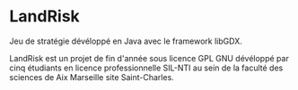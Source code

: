 # LandRisk

Jeu de stratégie dévéloppé en Java avec le framework libGDX.

LandRisk est un projet de fin d'année sous licence GPL GNU dévéloppé par cinq étudiants en licence professionnelle SIL-NTI au sein de la 
faculté des sciences de Aix Marseille site Saint-Charles. 
